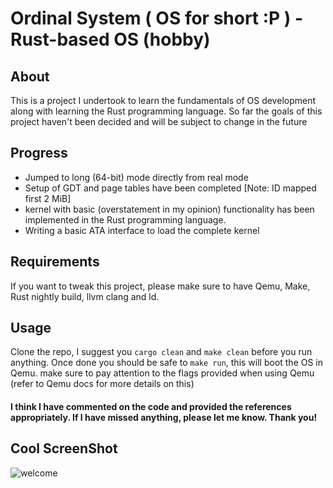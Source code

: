 # Ordinal System ( OS for short :P ) - Rust-based OS (hobby)

## About
This is a project I undertook to learn the fundamentals of OS development along with learning the Rust programming language.
So far the goals of this project haven't been decided and will be subject to change in the future

## Progress
+ Jumped to long (64-bit) mode directly from real mode
+ Setup of GDT and page tables have been completed  [Note: ID mapped first 2 MiB]
+ kernel with basic (overstatement in my opinion) functionality has been implemented in the Rust programming language.
+ Writing a basic ATA interface to load the complete kernel

## Requirements
If you want to tweak this project, please make sure to have Qemu, Make, Rust nightly build, llvm clang and ld.

## Usage
Clone the repo, I suggest you `cargo clean` and `make clean` before you run anything. Once done you should be safe to `make run`, this will boot the OS in Qemu.
make sure to pay attention to the flags provided when using Qemu (refer to Qemu docs for more details on this)


<h4>I think I have commented on the code and provided the references appropriately. If I have missed anything, please let me know. Thank you!</h4>

## Cool ScreenShot
![welcome](https://github.com/kushurox/OS/assets/38589424/82fea91b-d527-49a2-a4ce-c1112fc30767)
